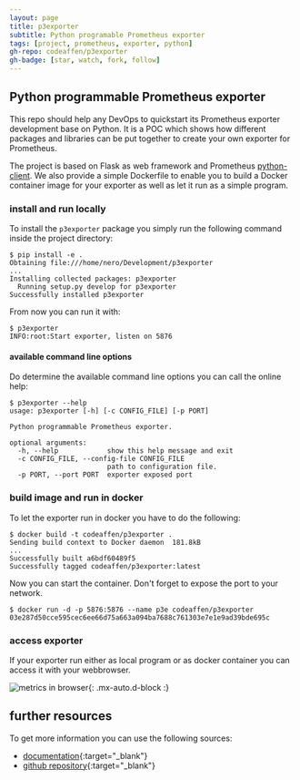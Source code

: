 ```yaml
---
layout: page
title: p3exporter
subtitle: Python programable Prometheus exporter
tags: [project, prometheus, exporter, python]
gh-repo: codeaffen/p3exporter
gh-badge: [star, watch, fork, follow]
---
```


## Python programmable Prometheus exporter

This repo should help any DevOps to quickstart its Prometheus exporter development base on Python. It is a POC which shows how different packages and libraries can be put together to create your own exporter for Prometheus.

The project is based on Flask as web framework and Prometheus [python-client](python-client). We also provide a simple Dockerfile to enable you to build a Docker container image for your exporter as well as let it run as a simple program.

### install and run locally

To install the `p3exporter` package you simply run the following command inside the project directory:

```text
$ pip install -e .
Obtaining file:///home/nero/Development/p3exporter
...
Installing collected packages: p3exporter
  Running setup.py develop for p3exporter
Successfully installed p3exporter
```

From now you can run it with:

```text
$ p3exporter
INFO:root:Start exporter, listen on 5876
```

#### available command line options

Do determine the available command line options you can call the online help:

```text
$ p3exporter --help
usage: p3exporter [-h] [-c CONFIG_FILE] [-p PORT]

Python programmable Prometheus exporter.

optional arguments:
  -h, --help            show this help message and exit
  -c CONFIG_FILE, --config-file CONFIG_FILE
                        path to configuration file.
  -p PORT, --port PORT  exporter exposed port
```

### build image and run in docker

To let the exporter run in docker you have to do the following:

```text
$ docker build -t codeaffen/p3exporter .
Sending build context to Docker daemon  181.8kB
...
Successfully built a6bdf60489f5
Successfully tagged codeaffen/p3exporter:latest
```

Now you can start the container. Don't forget to expose the port to your network.

```text
$ docker run -d -p 5876:5876 --name p3e codeaffen/p3exporter
03e287d50cce595cec6ee66d75a663a094ba7688c761303e7e1e9ad39bde695c
```

### access exporter

If your exporter run either as local program or as docker container you can access it with your webbrowser.

![metrics in browser](../../assets/img/p3e_metrics.png){: .mx-auto.d-block :}

## further resources

To get more information you can use the following sources:

* [documentation](https://p3exporter.readthedocs.io/en/develop){:target="_blank"}
* [github repository](https://github.com/codeaffen/p3exporter){:target="_blank"}
